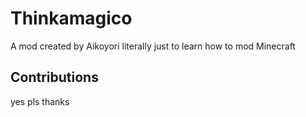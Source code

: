 # Thinkamagico
A mod created by Aikoyori literally just to learn how to mod Minecraft

## Contributions
yes pls thanks